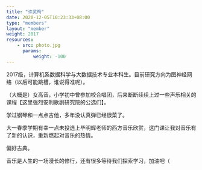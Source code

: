 ```yaml
---
title: "许灵筠"
date: 2020-12-05T10:23:33+08:00
type: "members"
layout: "member"
weight: 2017
resources:
    - src: photo.jpg
      params:
          weight: -100
---
```


2017级，计算机系数据科学与大数据技术专业本科生。目前研究方向为图神经网络（以后可能跳槽，谁说得准呢）。

（大概是）女高音，小学初中曾参加校合唱团，后来断断续续上过一些声乐相关的课程【这里强烈安利歌剧研究院的公选们】。

学过钢琴和一点点吉他，多年没认真弹已经很菜了。

大一春季学期有幸一点未投选上毕明辉老师的西方音乐欣赏，这门课让我对音乐有了新的认识，重新燃起对音乐的热情。

偏好古典。

音乐是人生的一场漫长的修行，还有很多等待我们探索学习，加油吧（